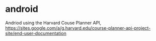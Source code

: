 android
=======

Andriod using the Harvard Couse Planner API, https://sites.google.com/a/g.harvard.edu/course-planner-api-project-site/end-user-documentation
